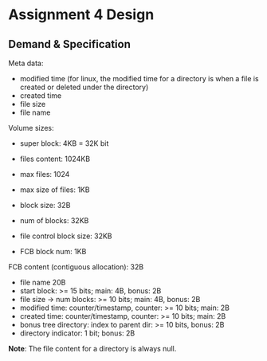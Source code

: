 # Assignment 4 Design

## Demand & Specification

Meta data:

- modified time (for linux, the modified time for a directory is when a file is created or deleted under the directory)
- created time
- file size
- file name

Volume sizes:

- super block: 4KB = 32K bit
- files content: 1024KB
- max files: 1024
- max size of files: 1KB
- block size: 32B
- num of blocks: 32KB

- file control block size: 32KB
- FCB block num: 1KB

FCB content (contiguous allocation): 32B

- file name 20B
- start block: >= 15 bits; main: 4B, bonus: 2B
- file size -> num blocks: >= 10 bits; main: 4B, bonus: 2B
- modified time: counter/timestamp, counter: >= 10 bits; main: 2B
- created time: counter/timestamp, counter: >= 10 bits; main: 2B
- bonus tree directory: index to parent dir: >= 10 bits, bonus: 2B
- directory indicator: 1 bit; bonus: 2B

**Note**: The file content for a directory is always null.